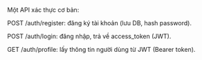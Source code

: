 Một API xác thực cơ bản:

POST /auth/register: đăng ký tài khoản (lưu DB, hash password).

POST /auth/login: đăng nhập, trả về access_token (JWT).

GET /auth/profile: lấy thông tin người dùng từ JWT (Bearer token).
